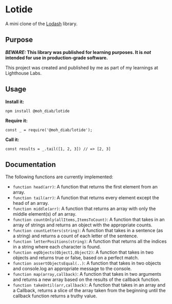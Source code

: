 # Lotide

A mini clone of the [Lodash](https://lodash.com) library.

## Purpose

**_BEWARE:_ This library was published for learning purposes. It is _not_ intended for use in production-grade software.**

This project was created and published by me as part of my learnings at Lighthouse Labs. 

## Usage

**Install it:**

`npm install @moh_diab/lotide`

**Require it:**

`const _ = require('@moh_diab/lotide');`

**Call it:**

`const results = _.tail([1, 2, 3]) // => [2, 3]`

## Documentation

The following functions are currently implemented:

* `function head(arr)`: A function that returns the first element from an array.
* `function tail(arr)`: A function that returns every element except the head of an array.
* `function middle(arr)`: A function that returns an array with only the middle element(s) of an array. 
* `function countOnly(allItems,ItemsToCount)`: A function that takes in an array of strings and returns an object with the appropriate counts.
* `function countLetters(string)`: A function that takes in a sentence (as a string) and returns a count of each letter of the sentence.
* `function letterPositions(string)`: A function that returns all the indices in a string where each character is found.
* `function eqObjects(Object1,Object2)`: A function that takes in two objects and returns true or false, based on a perfect match.
* `function assertObjectsEqual(..)`: A function that takes in two objects and console.log an appropriate message to the console.
* `function map(array,callback)`: A function that takes in two arguments and returns a new array based on the results of the callback function.
* `function takeUntil(arr,callback)`: A function that takes in an array and a Callback, returns a slice of the array taken from the beginning until the callback function returns a truthy value.
